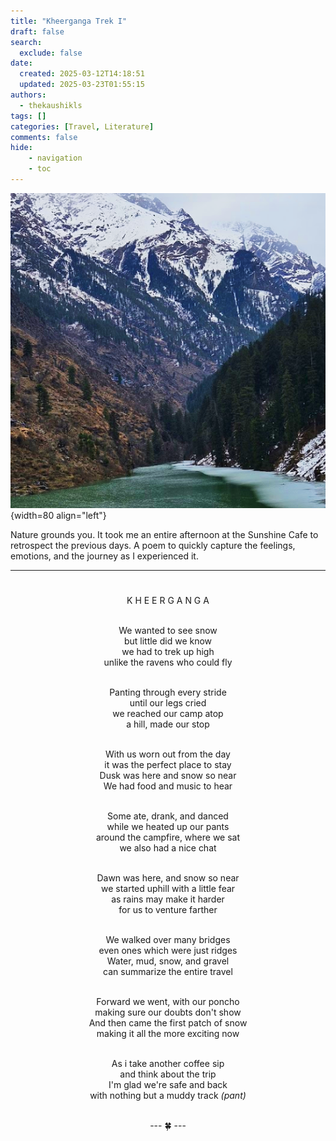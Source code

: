 ```yaml
---
title: "Kheerganga Trek I"
draft: false
search:
  exclude: false
date:
  created: 2025-03-12T14:18:51
  updated: 2025-03-23T01:55:15
authors:
  - thekaushikls
tags: []
categories: [Travel, Literature]
comments: false
hide:
    - navigation
    - toc
---
```

![](../assets/2025-KheergangaTrek-I-01.png){width=80 align="left"}

Nature grounds you. It took me an entire afternoon at the Sunshine Cafe to retrospect the previous days. A poem to quickly capture the feelings, emotions, and the journey as I experienced it.

<!-- more -->
---
<h1></h1>
<center>
K H E E R G A N G A

<br>We wanted to see snow
<br>but little did we know
<br>we had to trek up high
<br>unlike the ravens who could fly

<br>Panting through every stride
<br>until our legs cried
<br>we reached our camp atop
<br>a hill, made our stop

<br>With us worn out from the day
<br>it was the perfect place to stay
<br>Dusk was here and snow so near
<br>We had food and music to hear

<br>Some ate, drank, and danced
<br>while we heated up our pants
<br>around the campfire, where we sat
<br>we also had a nice chat

<br>Dawn was here, and snow so near
<br>we started uphill with a little fear
<br>as rains may make it harder
<br>for us to venture farther

<br>We walked over many bridges
<br>even ones which were just ridges
<br>Water, mud, snow, and gravel
<br>can summarize the entire travel

<br>Forward we went, with our poncho
<br>making sure our doubts don't show
<br>And then came the first patch of snow
<br>making it all the more exciting now

<br>As i take another coffee sip
<br>and think about the trip
<br>I'm glad we're safe and back
<br>with nothing but a muddy track *(pant)*

<br> --- 🍀 ---
</center>

